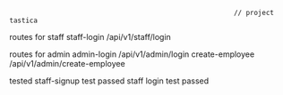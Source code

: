                                                             // project tastica


 routes for staff
 staff-login  /api/v1/staff/login

 routes for admin
 admin-login /api/v1/admin/login
 create-employee /api/v1/admin/create-employee

 tested 
 staff-signup test passed
 staff login test passed



